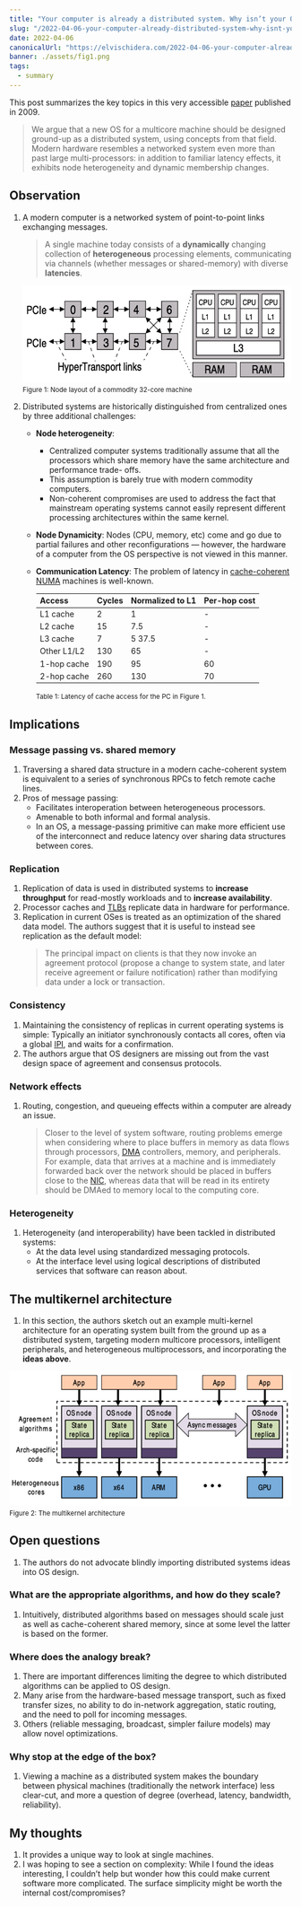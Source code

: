 ```yaml
---
title: "Your computer is already a distributed system. Why isn’t your OS? — Paper Summary"
slug: "/2022-04-06-your-computer-already-distributed-system-why-isnt-your-os"
date: 2022-04-06
canonicalUrl: "https://elvischidera.com/2022-04-06-your-computer-already-distributed-system-why-isnt-your-os/"
banner: ./assets/fig1.png
tags:
  - summary
---
```


This post summarizes the key topics in this very accessible [paper](https://barrelfish.org/publications/barrelfish_hotos09.pdf) published in 2009.

> We argue that a new OS for a multicore machine should be designed ground-up as a distributed system, using concepts from that field.<br/>
> Modern hardware resembles a networked system even more than past large multi-processors: in addition to familiar latency effects, it exhibits node heterogeneity and dynamic membership changes.  

## Observation
1. A modern computer is a networked system of point-to-point links exchanging messages.
   > A single machine today consists of a **dynamically** changing collection of **heterogeneous** processing elements, communicating via channels (whether messages or shared-memory) with diverse **latencies**.

   ![Figure 1](assets/fig1.png)
   <small>Figure 1: Node layout of a commodity 32-core machine</small>
1. Distributed systems are historically distinguished from centralized ones by three additional challenges:
    * **Node heterogeneity**:
        * Centralized computer systems traditionally assume that all the processors which share memory have the same architecture and performance trade- offs.
        * This assumption is barely true with modern commodity computers.
        * Non-coherent compromises are used to address the fact that mainstream operating systems cannot easily represent different processing architectures within the same kernel.
    * **Node Dynamicity**: Nodes (CPU, memory, etc) come and go due to partial failures and other reconfigurations — however, the hardware of a computer from the OS perspective is not viewed in this manner.
    * **Communication Latency**: The problem of latency in [cache-coherent](https://en.wikipedia.org/wiki/Cache_coherence) [NUMA](https://en.wikipedia.org/wiki/Non-uniform_memory_access) machines is well-known.

        | Access | Cycles | Normalized to L1 | Per-hop cost |
        |--------|--------|------------------|--------------|
        L1 cache | 2 | 1 | - |
       L2 cache | 15 | 7.5 | - |
       L3 cache | 7 |5 37.5 | - |
       Other L1/L2 | 130 | 65 | - |
       1-hop cache | 190 | 95 | 60 |
       2-hop cache | 260 | 130 | 70 |

       <small>Table 1: Latency of cache access for the PC in Figure 1.</small>

## Implications
### Message passing vs. shared memory
1. Traversing a shared data structure in a modern cache-coherent system is equivalent to a series of synchronous RPCs to fetch remote cache lines.
2. Pros of message passing:
    * Facilitates interoperation between heterogeneous processors.
    * Amenable to both informal and formal analysis.
    *  In an OS, a message-passing primitive can make more efficient use of the interconnect and reduce latency over sharing data structures between cores.

### Replication
1. Replication of data is used in distributed systems to **increase throughput** for read-mostly workloads and to **increase availability**.
2. Processor caches and [TLBs](https://en.wikipedia.org/wiki/Translation_lookaside_buffer) replicate data in hardware for performance.
3. Replication in current OSes is treated as an optimization of the shared data model. The authors suggest that it is useful to instead see replication as the default model:
   > The principal impact on clients is that they now invoke an agreement protocol (propose a change to system state, and later receive agreement or failure notification) rather than modifying data under a lock or transaction.  
### Consistency
1. Maintaining the consistency of replicas in current operating systems is simple: Typically an initiator synchronously contacts all cores, often via a global [IPI](https://en.wikipedia.org/wiki/Inter-processor_interrupt), and waits for a confirmation.
2. The authors argue that OS designers are missing out from the vast design space of agreement and consensus protocols.
### Network effects
1. Routing, congestion, and queueing effects within a computer are already an issue.
   > Closer to the level of system software, routing problems emerge when considering where to place buffers in memory as data flows through processors, [DMA](https://en.wikipedia.org/wiki/Direct_memory_access) controllers, memory, and peripherals.<br/>
   > For example, data that arrives at a machine and is immediately forwarded back over the network should be placed in buffers close to the [NIC](https://en.wikipedia.org/wiki/Network_interface_controller), whereas data that will be read in its entirety should be DMAed to memory local to the computing core.  

### Heterogeneity
1. Heterogeneity (and interoperability) have been tackled in distributed systems:
    * At the data level using standardized messaging protocols.
    * At the interface level using logical descriptions of distributed services that software can reason about.

## The multikernel architecture
1. In this section, the authors sketch out an example multi-kernel architecture for an operating system built from the ground up as a distributed system, targeting modern multicore processors, intelligent peripherals, and heterogeneous multiprocessors, and incorporating the **ideas above**.

![Figure 2](assets/fig2.png)
<small>Figure 2: The multikernel architecture</small>

## Open questions
1. The authors do not advocate blindly importing distributed systems ideas into OS design.

### What are the appropriate algorithms, and how do they scale?
1. Intuitively, distributed algorithms based on messages should scale just as well as cache-coherent shared memory, since at some level the latter is based on the former.

### Where does the analogy break?
1. There are important differences limiting the degree to which distributed algorithms can be applied to OS design.
2. Many arise from the hardware-based message transport, such as fixed transfer sizes, no ability to do in-network aggregation, static routing, and the need to poll for incoming messages.
3. Others (reliable messaging, broadcast, simpler failure models) may allow novel optimizations.

### Why stop at the edge of the box?
1. Viewing a machine as a distributed system makes the boundary between physical machines (traditionally the network interface) less clear-cut, and more a question of degree (overhead, latency, bandwidth, reliability).

## My thoughts
1. It provides a unique way to look at single machines.
2. I was hoping to see a section on complexity: While I found the ideas interesting, I couldn’t help but wonder how this could make current software more complicated. The surface simplicity might be worth the internal cost/compromises?